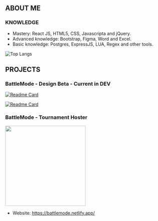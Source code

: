 ## ABOUT ME
### KNOWLEDGE

* Mastery: React JS, HTML5, CSS, Javascripta and jQuery.
* Advanced knowledge: Bootstrap, Figma, Word and Excel.
* Basic knowledge: Postgres, ExpressJS, LUA, Regex and other tools.

![Top Langs](https://github-readme-stats.vercel.app/api/top-langs/?username=neekometria&layout=compact)


## PROJECTS
### BattleMode - Design Beta - Current in DEV

[![Readme Card](https://github-readme-stats.vercel.app/api/pin/?username=vbsravus&repo=BattleMode-DesignBeta)]([https://github.com/anuraghazra/github-readme-stats](https://github.com/neekometria/BattleMode-DesignBeta-Backend))

[![Readme Card](https://github-readme-stats.vercel.app/api/pin/?username=neekometria&repo=BattleMode-DesignBeta-Backend)]([https://github.com/anuraghazra/github-readme-stats](https://github.com/neekometria/BattleMode-DesignBeta-Backend))


### BattleMode - Tournament Hoster
<img src="[https://battlemode.netlify.app/static/media/logo.ddf08a1b98408dc88307.png](https://battlemode.netlify.app/static/media/BMlogo.be43e06a96cd5054329e.png)" data-canonical-src="[https://gyazo.com/eb5c5741b6a9a16c692170a41a49c858.png](https://battlemode.netlify.app/static/media/logo.ddf08a1b98408dc88307.png)" width="256" height="256" />

* Website: https://battlemode.netlify.app/
